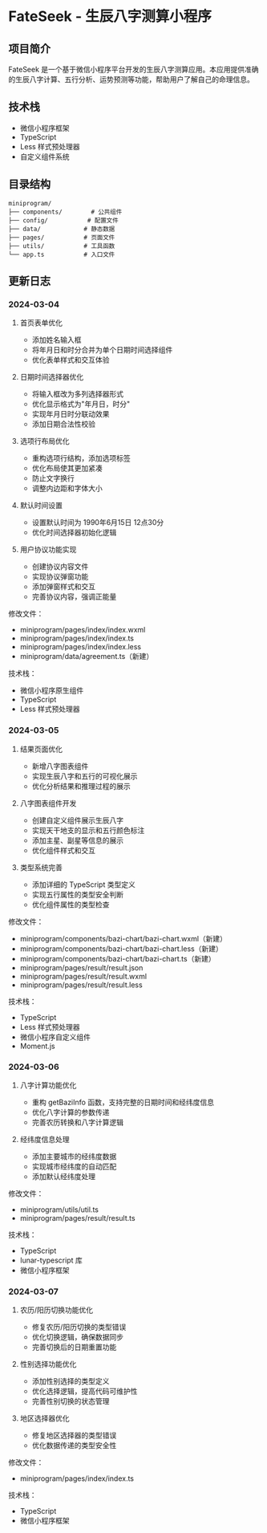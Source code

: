 # FateSeek - 生辰八字测算小程序

## 项目简介
FateSeek 是一个基于微信小程序平台开发的生辰八字测算应用。本应用提供准确的生辰八字计算、五行分析、运势预测等功能，帮助用户了解自己的命理信息。

## 技术栈
- 微信小程序框架
- TypeScript
- Less 样式预处理器
- 自定义组件系统

## 目录结构
```
miniprogram/
├── components/        # 公共组件
├── config/           # 配置文件
├── data/            # 静态数据
├── pages/           # 页面文件
├── utils/           # 工具函数
└── app.ts           # 入口文件
```

## 更新日志

### 2024-03-04
1. 首页表单优化
   - 添加姓名输入框
   - 将年月日和时分合并为单个日期时间选择组件
   - 优化表单样式和交互体验

2. 日期时间选择器优化
   - 将输入框改为多列选择器形式
   - 优化显示格式为"年月日，时分"
   - 实现年月日时分联动效果
   - 添加日期合法性校验

3. 选项行布局优化
   - 重构选项行结构，添加选项标签
   - 优化布局使其更加紧凑
   - 防止文字换行
   - 调整内边距和字体大小

4. 默认时间设置
   - 设置默认时间为 1990年6月15日 12点30分
   - 优化时间选择器初始化逻辑

5. 用户协议功能实现
   - 创建协议内容文件
   - 实现协议弹窗功能
   - 添加弹窗样式和交互
   - 完善协议内容，强调正能量

修改文件：
- miniprogram/pages/index/index.wxml
- miniprogram/pages/index/index.ts
- miniprogram/pages/index/index.less
- miniprogram/data/agreement.ts（新建）

技术栈：
- 微信小程序原生组件
- TypeScript
- Less 样式预处理器

### 2024-03-05
1. 结果页面优化
   - 新增八字图表组件
   - 实现生辰八字和五行的可视化展示
   - 优化分析结果和推理过程的展示

2. 八字图表组件开发
   - 创建自定义组件展示生辰八字
   - 实现天干地支的显示和五行颜色标注
   - 添加主星、副星等信息的展示
   - 优化组件样式和交互

3. 类型系统完善
   - 添加详细的 TypeScript 类型定义
   - 实现五行属性的类型安全判断
   - 优化组件属性的类型检查

修改文件：
- miniprogram/components/bazi-chart/bazi-chart.wxml（新建）
- miniprogram/components/bazi-chart/bazi-chart.less（新建）
- miniprogram/components/bazi-chart/bazi-chart.ts（新建）
- miniprogram/pages/result/result.json
- miniprogram/pages/result/result.wxml
- miniprogram/pages/result/result.less

技术栈：
- TypeScript
- Less 样式预处理器
- 微信小程序自定义组件
- Moment.js 

### 2024-03-06
1. 八字计算功能优化
   - 重构 getBaziInfo 函数，支持完整的日期时间和经纬度信息
   - 优化八字计算的参数传递
   - 完善农历转换和八字计算逻辑

2. 经纬度信息处理
   - 添加主要城市的经纬度数据
   - 实现城市经纬度的自动匹配
   - 添加默认经纬度处理

修改文件：
- miniprogram/utils/util.ts
- miniprogram/pages/result/result.ts

技术栈：
- TypeScript
- lunar-typescript 库
- 微信小程序框架

### 2024-03-07
1. 农历/阳历切换功能优化
   - 修复农历/阳历切换的类型错误
   - 优化切换逻辑，确保数据同步
   - 完善切换后的日期重置功能

2. 性别选择功能优化
   - 添加性别选择的类型定义
   - 优化选择逻辑，提高代码可维护性
   - 完善性别切换的状态管理

3. 地区选择器优化
   - 修复地区选择器的类型错误
   - 优化数据传递的类型安全性

修改文件：
- miniprogram/pages/index/index.ts

技术栈：
- TypeScript
- 微信小程序框架 